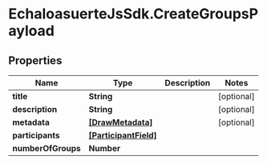 # EchaloasuerteJsSdk.CreateGroupsPayload

## Properties

Name | Type | Description | Notes
------------ | ------------- | ------------- | -------------
**title** | **String** |  | [optional] 
**description** | **String** |  | [optional] 
**metadata** | [**[DrawMetadata]**](DrawMetadata.md) |  | [optional] 
**participants** | [**[ParticipantField]**](ParticipantField.md) |  | 
**numberOfGroups** | **Number** |  | 



